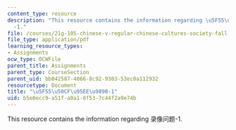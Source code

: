 ```yaml
---
content_type: resource
description: "This resource contains the information regarding \u5F55\u50CF\u95EE\u9898\
  -1."
file: /courses/21g-105-chinese-v-regular-chinese-cultures-society-fall-2003/b5e0ecc9a51fa0a18f537c44f2a9e74b_MIT21G_105F03_wenti1.pdf
file_type: application/pdf
learning_resource_types:
- Assignments
ocw_type: OCWFile
parent_title: Assignments
parent_type: CourseSection
parent_uid: bb042587-4066-8c92-9303-53ec0a112932
resourcetype: Document
title: "\u5F55\u50CF\u95EE\u9898-1"
uid: b5e0ecc9-a51f-a0a1-8f53-7c44f2a9e74b
---
```

This resource contains the information regarding 录像问题-1.

